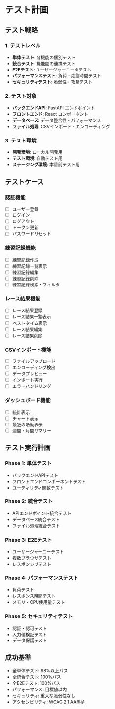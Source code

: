 # テスト計画

## テスト戦略

### 1. テストレベル
- **単体テスト**: 各機能の個別テスト
- **統合テスト**: 機能間の連携テスト
- **E2Eテスト**: ユーザージャーニーのテスト
- **パフォーマンステスト**: 負荷・応答時間テスト
- **セキュリティテスト**: 脆弱性・攻撃テスト

### 2. テスト対象
- **バックエンドAPI**: FastAPI エンドポイント
- **フロントエンド**: React コンポーネント
- **データベース**: データ整合性・パフォーマンス
- **ファイル処理**: CSVインポート・エンコーディング

### 3. テスト環境
- **開発環境**: ローカル開発用
- **テスト環境**: 自動テスト用
- **ステージング環境**: 本番前テスト用

## テストケース

### 認証機能
- [ ] ユーザー登録
- [ ] ログイン
- [ ] ログアウト
- [ ] トークン更新
- [ ] パスワードリセット

### 練習記録機能
- [ ] 練習記録作成
- [ ] 練習記録一覧表示
- [ ] 練習記録編集
- [ ] 練習記録削除
- [ ] 練習記録検索・フィルタ

### レース結果機能
- [ ] レース結果登録
- [ ] レース結果一覧表示
- [ ] ベストタイム表示
- [ ] レース結果編集
- [ ] レース結果削除

### CSVインポート機能
- [ ] ファイルアップロード
- [ ] エンコーディング検出
- [ ] データプレビュー
- [ ] インポート実行
- [ ] エラーハンドリング

### ダッシュボード機能
- [ ] 統計表示
- [ ] チャート表示
- [ ] 最近の活動表示
- [ ] 週間・月間サマリー

## テスト実行計画

### Phase 1: 単体テスト
- バックエンドAPIテスト
- フロントエンドコンポーネントテスト
- ユーティリティ関数テスト

### Phase 2: 統合テスト
- APIエンドポイント統合テスト
- データベース統合テスト
- ファイル処理統合テスト

### Phase 3: E2Eテスト
- ユーザージャーニーテスト
- 複数ブラウザテスト
- レスポンシブテスト

### Phase 4: パフォーマンステスト
- 負荷テスト
- レスポンス時間テスト
- メモリ・CPU使用量テスト

### Phase 5: セキュリティテスト
- 認証・認可テスト
- 入力値検証テスト
- データ保護テスト

## 成功基準
- 全単体テスト: 98%以上パス
- 全統合テスト: 100%パス
- 全E2Eテスト: 100%パス
- パフォーマンス: 目標値以内
- セキュリティ: 重大な脆弱性なし
- アクセシビリティ: WCAG 2.1 AA準拠
